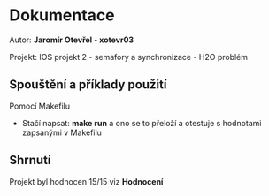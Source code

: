 # Dokumentace
Autor: **Jaromír Otevřel - xotevr03** 

Projekt: IOS projekt 2 - semafory a synchronizace - H2O problém

## Spouštění a příklady použití

Pomocí Makefilu
- Stačí napsat: **make run** a ono se to přeloží a otestuje s hodnotami zapsanými v Makefilu

## Shrnutí 
Projekt byl hodnocen 15/15 viz **Hodnocení**
